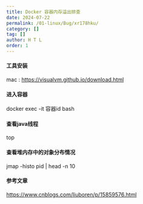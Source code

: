 ```yaml
---
title: Docker 容器内存溢出排查
date: 2024-07-22
permalink: /01-linux/Bug/xr178hku/
category: []
tag: []
author: H T L
order: 1
---
```




#### 工具安装

mac : https://visualvm.github.io/download.html



#### 进入容器

docker exec -it 容器id bash



#### 查看java线程

top 



#### 查看堆内存中的对象分布情况 

jmap -histo pid | head -n 10



#### 参考文章

https://www.cnblogs.com/liuboren/p/15859576.html

